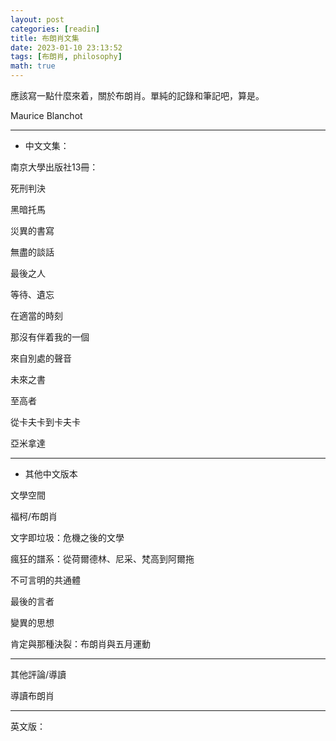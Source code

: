 ```yaml
---
layout: post
categories: [readin]
title: 布朗肖文集
date: 2023-01-10 23:13:52
tags: [布朗肖, philosophy]
math: true
---
```


應該寫一點什麼來着，關於布朗肖。單純的記錄和筆記吧，算是。

Maurice Blanchot 

------

- 中文文集：

南京大學出版社13冊：

死刑判決

黑暗托馬

災異的書寫

無盡的談話

最後之人

等待、遺忘

在適當的時刻

那沒有伴着我的一個

來自別處的聲音

未來之書

至高者

從卡夫卡到卡夫卡

亞米拿達


-------

- 其他中文版本

文學空間

福柯/布朗肖

文字即垃圾：危機之後的文學

瘋狂的譜系：從荷爾德林、尼采、梵高到阿爾拖

不可言明的共通體

最後的言者

變異的思想

肯定與那種決裂：布朗肖與五月運動

--------

其他評論/導讀

導讀布朗肖


-------

英文版：




